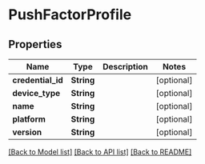 # PushFactorProfile

## Properties
Name | Type | Description | Notes
------------ | ------------- | ------------- | -------------
**credential_id** | **String** |  | [optional] 
**device_type** | **String** |  | [optional] 
**name** | **String** |  | [optional] 
**platform** | **String** |  | [optional] 
**version** | **String** |  | [optional] 

[[Back to Model list]](../README.md#documentation-for-models) [[Back to API list]](../README.md#documentation-for-api-endpoints) [[Back to README]](../README.md)


